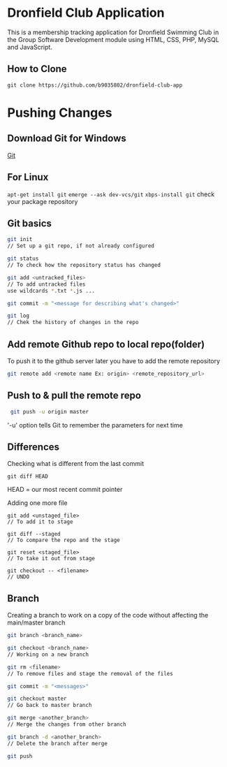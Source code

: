 # Dronfield Club Application

This is a membership tracking application for Dronfield Swimming Club in the Group Software Development module using HTML, CSS, PHP, MySQL and JavaScript.

## How to Clone
`git clone https://github.com/b9035802/dronfield-club-app`

# Pushing Changes
## Download Git for Windows
 [Git](https://git-scm.com/download/win)
## For Linux
`apt-get install git`
`emerge --ask dev-vcs/git`
`xbps-install git`
check your package repository

## Git basics
 ``` sh 
 git init 
 // Set up a git repo, if not already configured
 
 git status
 // To check how the repository status has changed
 
 git add <untracked_files>
 // To add untracked files 
 use wildcards *.txt *.js ... 
 
 git commit -m "<message for describing what's changed>"
 
 git log 
 // Chek the history of changes in the repo 
 ```

## Add remote Github repo to local repo(folder)
To push it to the github server later you have to add the remote repository

 ``` sh
 git remote add <remote name Ex: origin> <remote_repository_url>
 ```
## Push to & pull the remote repo
``` sh
 git push -u origin master
 ```
'-u' option tells Git to remember the parameters for next time

## Differences 
Checking what is different from the last commit

```
git diff HEAD
```
HEAD = our most recent commit pointer

Adding one more file
```
git add <unstaged_file> 
// To add it to stage

git diff --staged 
// To compare the repo and the stage

git reset <staged_file> 
// To take it out from stage

git checkout -- <filename> 
// UNDO 
```

## Branch
Creating a branch to work on a copy of the code without affecting the main/master branch

``` sh
git branch <branch_name>

git checkout <branch_name>
// Working on a new branch

git rm <filename>
// To remove files and stage the removal of the files

git commit -m "<messages>"

git checkout master
// Go back to master branch

git merge <another_branch>
// Merge the changes from other branch

git branch -d <another_branch>
// Delete the branch after merge

git push
```
